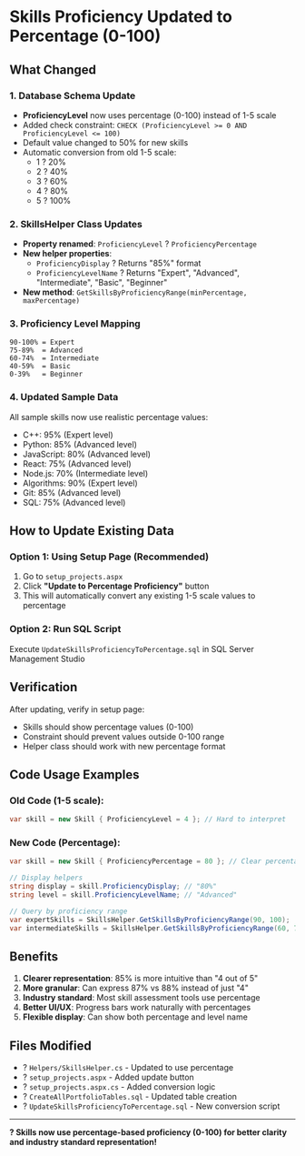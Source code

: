 # Skills Proficiency Updated to Percentage (0-100)

## What Changed

### 1. Database Schema Update
- **ProficiencyLevel** now uses percentage (0-100) instead of 1-5 scale
- Added check constraint: `CHECK (ProficiencyLevel >= 0 AND ProficiencyLevel <= 100)`
- Default value changed to 50% for new skills
- Automatic conversion from old 1-5 scale:
  - 1 ? 20%
  - 2 ? 40% 
  - 3 ? 60%
  - 4 ? 80%
  - 5 ? 100%

### 2. SkillsHelper Class Updates
- **Property renamed**: `ProficiencyLevel` ? `ProficiencyPercentage`
- **New helper properties**:
  - `ProficiencyDisplay` ? Returns "85%" format
  - `ProficiencyLevelName` ? Returns "Expert", "Advanced", "Intermediate", "Basic", "Beginner"
- **New method**: `GetSkillsByProficiencyRange(minPercentage, maxPercentage)`

### 3. Proficiency Level Mapping
```
90-100% = Expert
75-89%  = Advanced  
60-74%  = Intermediate
40-59%  = Basic
0-39%   = Beginner
```

### 4. Updated Sample Data
All sample skills now use realistic percentage values:
- C++: 95% (Expert level)
- Python: 85% (Advanced level)
- JavaScript: 80% (Advanced level)
- React: 75% (Advanced level)
- Node.js: 70% (Intermediate level)
- Algorithms: 90% (Expert level)
- Git: 85% (Advanced level)
- SQL: 75% (Advanced level)

## How to Update Existing Data

### Option 1: Using Setup Page (Recommended)
1. Go to `setup_projects.aspx`
2. Click **"Update to Percentage Proficiency"** button
3. This will automatically convert any existing 1-5 scale values to percentage

### Option 2: Run SQL Script
Execute `UpdateSkillsProficiencyToPercentage.sql` in SQL Server Management Studio

## Verification
After updating, verify in setup page:
- Skills should show percentage values (0-100)
- Constraint should prevent values outside 0-100 range
- Helper class should work with new percentage format

## Code Usage Examples

### Old Code (1-5 scale):
```csharp
var skill = new Skill { ProficiencyLevel = 4 }; // Hard to interpret
```

### New Code (Percentage):
```csharp
var skill = new Skill { ProficiencyPercentage = 80 }; // Clear percentage

// Display helpers
string display = skill.ProficiencyDisplay; // "80%"
string level = skill.ProficiencyLevelName; // "Advanced"

// Query by proficiency range
var expertSkills = SkillsHelper.GetSkillsByProficiencyRange(90, 100);
var intermediateSkills = SkillsHelper.GetSkillsByProficiencyRange(60, 74);
```

## Benefits
1. **Clearer representation**: 85% is more intuitive than "4 out of 5"
2. **More granular**: Can express 87% vs 88% instead of just "4"
3. **Industry standard**: Most skill assessment tools use percentage
4. **Better UI/UX**: Progress bars work naturally with percentages
5. **Flexible display**: Can show both percentage and level name

## Files Modified
- ? `Helpers/SkillsHelper.cs` - Updated to use percentage
- ? `setup_projects.aspx` - Added update button
- ? `setup_projects.aspx.cs` - Added conversion logic
- ? `CreateAllPortfolioTables.sql` - Updated table creation
- ? `UpdateSkillsProficiencyToPercentage.sql` - New conversion script

---

**? Skills now use percentage-based proficiency (0-100) for better clarity and industry standard representation!**